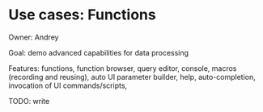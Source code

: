 <!-- TITLE: Use Cases: Functions -->
<!-- SUBTITLE: -->

# Use cases: Functions

Owner: Andrey

Goal: demo advanced capabilities for data processing

Features: functions, function browser, query editor, console, macros (recording and reusing), auto UI parameter builder,
help, auto-completion, invocation of UI commands/scripts,

TODO: write

